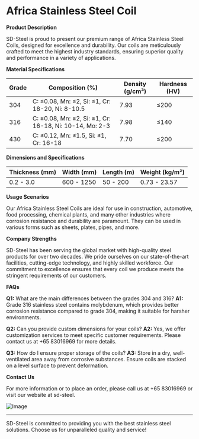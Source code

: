 # Africa Stainless Steel Coil

**Product Description**

SD-Steel is proud to present our premium range of Africa Stainless Steel Coils, designed for excellence and durability. Our coils are meticulously crafted to meet the highest industry standards, ensuring superior quality and performance in a variety of applications.

**Material Specifications**

| Grade | Composition (%) | Density (g/cm³) | Hardness (HV) |
|-------|-----------------|-----------------|---------------|
| 304   | C: ≤0.08, Mn: ≤2, Si: ≤1, Cr: 18-20, Ni: 8-10.5 | 7.93 | ≤200 |
| 316   | C: ≤0.08, Mn: ≤2, Si: ≤1, Cr: 16-18, Ni: 10-14, Mo: 2-3 | 7.98 | ≤140 |
| 430   | C: ≤0.12, Mn: ≤1.5, Si: ≤1, Cr: 16-18 | 7.70 | ≤200 |

**Dimensions and Specifications**

| Thickness (mm) | Width (mm) | Length (m) | Weight (kg/m²) |
|----------------|------------|------------|----------------|
| 0.2 - 3.0      | 600 - 1250 | 50 - 200   | 0.73 - 23.57   |

**Usage Scenarios**

Our Africa Stainless Steel Coils are ideal for use in construction, automotive, food processing, chemical plants, and many other industries where corrosion resistance and durability are paramount. They can be used in various forms such as sheets, plates, pipes, and more.

**Company Strengths**

SD-Steel has been serving the global market with high-quality steel products for over two decades. We pride ourselves on our state-of-the-art facilities, cutting-edge technology, and highly skilled workforce. Our commitment to excellence ensures that every coil we produce meets the stringent requirements of our customers.

**FAQs**

**Q1:** What are the main differences between the grades 304 and 316?
**A1:** Grade 316 stainless steel contains molybdenum, which provides better corrosion resistance compared to grade 304, making it suitable for harsher environments.

**Q2:** Can you provide custom dimensions for your coils?
**A2:** Yes, we offer customization services to meet specific customer requirements. Please contact us at +65 83016969 for more details.

**Q3:** How do I ensure proper storage of the coils?
**A3:** Store in a dry, well-ventilated area away from corrosive substances. Ensure coils are stacked on a level surface to prevent deformation.

**Contact Us**

For more information or to place an order, please call us at +65 83016969 or visit our website at  sd-steel.

![Image](https://github.com/user-attachments/assets/2567258e-e124-4816-932d-1809bd27ef0b)

---

SD-Steel is committed to providing you with the best stainless steel solutions. Choose us for unparalleled quality and service!